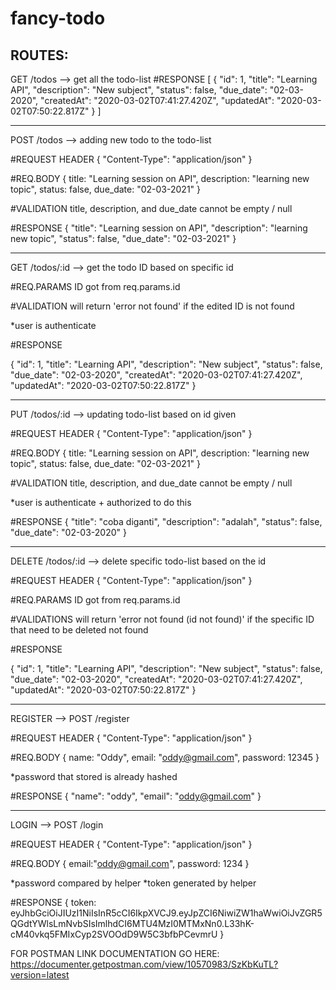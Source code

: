 # fancy-todo

ROUTES:
------------------------------------------------------------------------------------------------------

GET     /todos      --> get all the todo-list
#RESPONSE
[
    {
        "id": 1,
        "title": "Learning API",
        "description": "New subject",
        "status": false,
        "due_date": "02-03-2020",
        "createdAt": "2020-03-02T07:41:27.420Z",
        "updatedAt": "2020-03-02T07:50:22.817Z"
    }
]

------------------------------------------------------------------------------------------------------

POST    /todos      --> adding new todo to the todo-list

#REQUEST HEADER
{
  "Content-Type": "application/json"
}

#REQ.BODY
{
    title: "Learning session on API",
    description: "learning new topic",
    status: false,
    due_date: "02-03-2021"
}

#VALIDATION
title, description, and due_date cannot be empty / null

#RESPONSE
{
    "title": "Learning session on API",
    "description": "learning new topic",
    "status": false,
    "due_date": "02-03-2021"
}


------------------------------------------------------------------------------------------------------

GET     /todos/:id  --> get the todo ID based on specific id

#REQ.PARAMS
ID got from req.params.id

#VALIDATION
will return 'error not found' if the edited ID is not found

*user is authenticate

#RESPONSE

{
    "id": 1,
    "title": "Learning API",
    "description": "New subject",
    "status": false,
    "due_date": "02-03-2020",
    "createdAt": "2020-03-02T07:41:27.420Z",
    "updatedAt": "2020-03-02T07:50:22.817Z"
}

------------------------------------------------------------------------------------------------------

PUT     /todos/:id  --> updating todo-list based on id given

#REQUEST HEADER
{
  "Content-Type": "application/json"
}

#REQ.BODY
{
    title: "Learning session on API",
    description: "learning new topic",
    status: false,
    due_date: "02-03-2021"
}

#VALIDATION
title, description, and due_date cannot be empty / null

*user is authenticate + authorized to do this

#RESPONSE
{
    "title": "coba diganti",
    "description": "adalah",
    "status": false,
    "due_date": "02-03-2020"
}

------------------------------------------------------------------------------------------------------

DELETE  /todos/:id  --> delete specific todo-list based on the id

#REQUEST HEADER
{
  "Content-Type": "application/json"
}

#REQ.PARAMS
ID got from req.params.id

#VALIDATIONS
will return 'error not found (id not found)' if the specific ID that need to be deleted not found

#RESPONSE

{
    "id": 1,
    "title": "Learning API",
    "description": "New subject",
    "status": false,
    "due_date": "02-03-2020",
    "createdAt": "2020-03-02T07:41:27.420Z",
    "updatedAt": "2020-03-02T07:50:22.817Z"
}

---------------------------------------------------------------------------------------

REGISTER --> POST  /register

#REQUEST HEADER
{
  "Content-Type": "application/json"
}

#REQ.BODY
{
    name: "Oddy",
    email: "oddy@gmail.com",
    password: 12345
}

*password that stored is already hashed

#RESPONSE
{
    "name": "oddy",
    "email": "oddy@gmail.com"
}

------------------------------------------------------------------------------------------

LOGIN --> POST /login

#REQUEST HEADER
{
  "Content-Type": "application/json"
}

#REQ.BODY
{
    email:"oddy@gmail.com",
    password: 1234
}

*password compared by helper
*token generated by helper

#RESPONSE
{
    token: eyJhbGciOiJIUzI1NiIsInR5cCI6IkpXVCJ9.eyJpZCI6NiwiZW1haWwiOiJvZGR5QGdtYWlsLmNvbSIsImlhdCI6MTU4MzI0MTMxNn0.L33hK-cM40vkq5FMIxCyp2SVOOdD9W5C3bfbPCevmrU
}








FOR POSTMAN LINK DOCUMENTATION GO HERE: https://documenter.getpostman.com/view/10570983/SzKbKuTL?version=latest